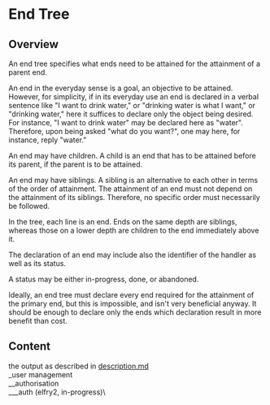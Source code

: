 # End Tree
## Overview
An end tree specifies what ends need to be attained for the attainment of a parent end.

An end in the everyday sense is a goal, an objective to be attained. However, for simplicity, if in its everyday use an end is declared in a verbal sentence like "I want to drink water," or "drinking water is what I want," or "drinking water," here it suffices to declare only the object being desired. For instance, "I want to drink water" may be declared here as "water". Therefore, upon being asked "what do you want?", one may here, for instance, reply "water."

An end may have children. A child is an end that has to be attained before its parent, if the parent is to be attained.

An end may have siblings. A sibling is an alternative to each other in terms of the order of attainment. The attainment of an end must not depend on the attainment of its siblings. Therefore, no specific order must necessarily be followed.

In the tree, each line is an end. Ends on the same depth are siblings, whereas those on a lower depth are children to the end immediately above it.

The declaration of an end may include also the identifier of the handler as well as its status.

A status may be either in-progress, done, or abandoned.

Ideally, an end tree must declare every end required for the attainment of the primary end, but this is impossible, and isn't very beneficial anyway. It should be enough to declare only the ends which declaration result in more benefit than cost.

## Content
the output as described in [description.md](description.md)\
_user management\
__authorisation\
___auth (elfry2, in-progress)\
